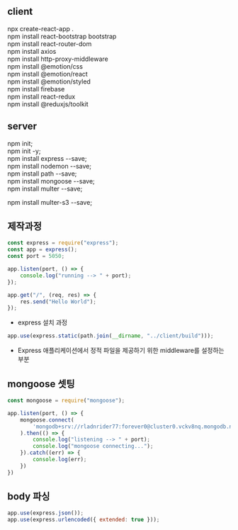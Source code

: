 ## client
npx create-react-app .   
npm install react-bootstrap bootstrap   
npm install react-router-dom   
npm install axios   
npm install http-proxy-middleware   
npm install @emotion/css   
npm install @emotion/react   
npm install @emotion/styled   
npm install firebase   
npm install react-redux   
npm install @reduxjs/toolkit   

## server
npm init;   
npm init -y;   
npm install express --save;   
npm install nodemon --save;   
npm install path --save;   
npm install mongoose --save;   
npm install multer --save;   

npm install multer-s3 --save;   

## 제작과정
```js
const express = require("express");
const app = express();
const port = 5050;

app.listen(port, () => {
    console.log("running --> " + port);
});

app.get("/", (req, res) => {
    res.send("Hello World");
});
```

- express 설치 과정


```js
app.use(express.static(path.join(__dirname, "../client/build")));
```

- Express 애플리케이션에서 정적 파일을 제공하기 위한 middleware를 설정하는 부분



## mongoose 셋팅
```js
const mongoose = require("mongoose");

app.listen(port, () => {
    mongoose.connect(
        'mongodb+srv://rladnrider77:forever0@cluster0.vckv8nq.mongodb.net/reactBlog?retryWrites=true&w=majority'
    ).then(() => {
        console.log("listening --> " + port);
        console.log("mongoose connecting...");
    }).catch((err) => {
        console.log(err);
    })
})
```


## body 파싱
```js 
app.use(express.json());
app.use(express.urlencoded({ extended: true }));
```